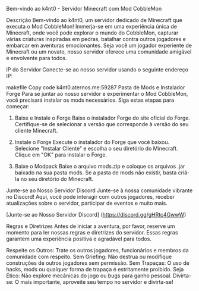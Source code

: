 Bem-vindo ao k4nt0 - Servidor Minecraft com Mod CobbleMon

Descrição
Bem-vindo ao k4nt0, um servidor dedicado de Minecraft que executa o Mod CobbleMon! Immerja-se em uma experiência única de Minecraft, onde você pode explorar o mundo do CobbleMon, capturar várias criaturas inspiradas em pedras, batalhar contra outros jogadores e embarcar em aventuras emocionantes. Seja você um jogador experiente de Minecraft ou um novato, nosso servidor oferece uma comunidade amigável e envolvente para todos.

IP do Servidor
Conecte-se ao nosso servidor usando o seguinte endereço IP:

makefile
Copy code
k4nt0.aternos.me:59287
Pasta de Mods e Instalador Forge
Para se juntar ao nosso servidor e experimentar o Mod CobbleMon, você precisará instalar os mods necessários. Siga estas etapas para começar:

1. Baixe e Instale o Forge
Baixe o instalador Forge do site oficial do Forge. Certifique-se de selecionar a versão que corresponde à versão do seu cliente Minecraft.

2. Instale o Forge
Execute o instalador do Forge que você baixou.
Selecione "Instalar Cliente" e escolha o seu diretório do Minecraft.
Clique em "OK" para instalar o Forge.
3. Baixe o Modpack
Baixe o arquivo mods.zip e coloque os arquivos .jar baixado na sua pasta mods. Se a pasta de mods não existir, basta criá-la no seu diretório do Minecraft.

Junte-se ao Nosso Servidor Discord
Junte-se à nossa comunidade vibrante no Discord! Aqui, você pode interagir com outros jogadores, receber atualizações sobre o servidor, participar de eventos e muito mais.

[Junte-se ao Nosso Servidor Discord] (https://discord.gg/gHRtc4GwwW)

Regras e Diretrizes
Antes de iniciar a aventura, por favor, reserve um momento para ler nossas regras e diretrizes do servidor. Essas regras garantem uma experiência positiva e agradável para todos.

Respeite os Outros: Trate os outros jogadores, funcionários e membros da comunidade com respeito.
Sem Griefing: Não destrua ou modifique construções de outros jogadores sem permissão.
Sem Trapaças: O uso de hacks, mods ou qualquer forma de trapaça é estritamente proibido.
Seja Ético: Não explore mecânicas do jogo ou bugs para ganho pessoal.
Divirta-se: O mais importante, aproveite seu tempo no servidor e divirta-se!
